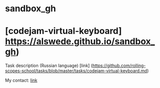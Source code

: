 # sandbox_gh
# [codejam-virtual-keyboard] https://alswede.github.io/sandbox_gh) 


Task description (Russian language) [link] (https://github.com/rolling-scopes-school/tasks/blob/master/tasks/codejam-virtual-keyboard.md)

My contact: [link](https://alswede.github.io/rsschool-cv/)  
